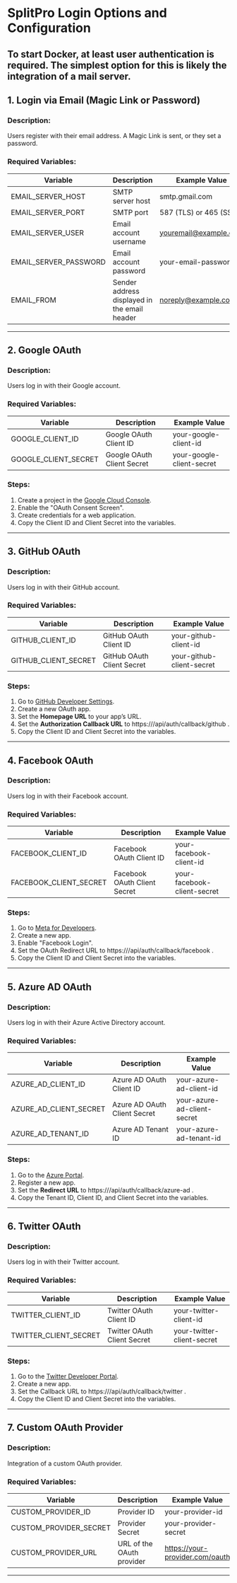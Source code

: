 # SplitPro Login Options and Configuration

## To start Docker, at least user authentication is required. The simplest option for this is likely the integration of a mail server.

## 1. Login via Email (Magic Link or Password)

### Description:
Users register with their email address. A Magic Link is sent, or they set a password.

### Required Variables:
| Variable               | Description                                           | Example Value                   |
|------------------------|-------------------------------------------------------|---------------------------------|
|  EMAIL_SERVER_HOST     | SMTP server host                                      |  smtp.gmail.com                 |
|  EMAIL_SERVER_PORT     | SMTP port                                             |  587  (TLS) or  465  (SSL)      |
|  EMAIL_SERVER_USER     | Email account username                                |  youremail@example.com          |
|  EMAIL_SERVER_PASSWORD | Email account password                                |  your-email-password            |
|  EMAIL_FROM            | Sender address displayed in the email header          |  noreply@example.com            |

---

## 2. Google OAuth

### Description:
Users log in with their Google account.

### Required Variables:
| Variable              | Description                                           | Example Value                   |
|-----------------------|-------------------------------------------------------|---------------------------------|
|  GOOGLE_CLIENT_ID     | Google OAuth Client ID                                |  your-google-client-id          |
|  GOOGLE_CLIENT_SECRET | Google OAuth Client Secret                            |  your-google-client-secret      |

### Steps:
1. Create a project in the [Google Cloud Console](https://console.cloud.google.com/).
2. Enable the "OAuth Consent Screen".
3. Create credentials for a web application.
4. Copy the Client ID and Client Secret into the variables.

---

## 3. GitHub OAuth

### Description:
Users log in with their GitHub account.

### Required Variables:
| Variable              | Description                                           | Example Value                   |
|-----------------------|-------------------------------------------------------|---------------------------------|
|  GITHUB_CLIENT_ID     | GitHub OAuth Client ID                                |  your-github-client-id          |
|  GITHUB_CLIENT_SECRET | GitHub OAuth Client Secret                            |  your-github-client-secret      |

### Steps:
1. Go to [GitHub Developer Settings](https://github.com/settings/developers).
2. Create a new OAuth app.
3. Set the **Homepage URL** to your app’s URL.
4. Set the **Authorization Callback URL** to  https://<your-app-domain>/api/auth/callback/github .
5. Copy the Client ID and Client Secret into the variables.

---

## 4. Facebook OAuth

### Description:
Users log in with their Facebook account.

### Required Variables:
| Variable                | Description                                           | Example Value                   |
|-------------------------|-------------------------------------------------------|---------------------------------|
|  FACEBOOK_CLIENT_ID     | Facebook OAuth Client ID                              |  your-facebook-client-id        |
|  FACEBOOK_CLIENT_SECRET | Facebook OAuth Client Secret                          |  your-facebook-client-secret    |

### Steps:
1. Go to [Meta for Developers](https://developers.facebook.com/).
2. Create a new app.
3. Enable "Facebook Login".
4. Set the OAuth Redirect URL to  https://<your-app-domain>/api/auth/callback/facebook .
5. Copy the Client ID and Client Secret into the variables.

---

## 5. Azure AD OAuth

### Description:
Users log in with their Azure Active Directory account.

### Required Variables:
| Variable                | Description                                           | Example Value                   |
|-------------------------|-------------------------------------------------------|---------------------------------|
|  AZURE_AD_CLIENT_ID     | Azure AD OAuth Client ID                              |  your-azure-ad-client-id        |
|  AZURE_AD_CLIENT_SECRET | Azure AD OAuth Client Secret                          |  your-azure-ad-client-secret    |
|  AZURE_AD_TENANT_ID     | Azure AD Tenant ID                                    |  your-azure-ad-tenant-id        |

### Steps:
1. Go to the [Azure Portal](https://portal.azure.com/).
2. Register a new app.
3. Set the **Redirect URL** to  https://<your-app-domain>/api/auth/callback/azure-ad .
4. Copy the Tenant ID, Client ID, and Client Secret into the variables.

---

## 6. Twitter OAuth

### Description:
Users log in with their Twitter account.

### Required Variables:
| Variable               | Description                                           | Example Value                   |
|------------------------|-------------------------------------------------------|---------------------------------|
|  TWITTER_CLIENT_ID     | Twitter OAuth Client ID                               |  your-twitter-client-id         |
|  TWITTER_CLIENT_SECRET | Twitter OAuth Client Secret                           |  your-twitter-client-secret     |

### Steps:
1. Go to the [Twitter Developer Portal](https://developer.twitter.com/).
2. Create a new app.
3. Set the Callback URL to  https://<your-app-domain>/api/auth/callback/twitter .
4. Copy the Client ID and Client Secret into the variables.

---

## 7. Custom OAuth Provider

### Description:
Integration of a custom OAuth provider.

### Required Variables:
| Variable                | Description                                           | Example Value                    |
|-------------------------|-------------------------------------------------------|----------------------------------|
|  CUSTOM_PROVIDER_ID     | Provider ID                                           |  your-provider-id                |
|  CUSTOM_PROVIDER_SECRET | Provider Secret                                       |  your-provider-secret            |
|  CUSTOM_PROVIDER_URL    | URL of the OAuth provider                             |  https://your-provider.com/oauth |

---
